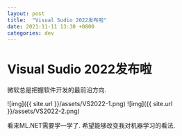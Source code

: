 ```yaml
---
layout: post
title:  "Visual Sudio 2022发布啦"
date: 2021-11-11 13:30 +0800
categories: dev
---
```

# Visual Sudio 2022发布啦

微软总是把握软件开发的最前沿方向.

![img]({{ site.url }}/assets/VS2022-1.png)
![img]({{ site.url }}/assets/VS2022-2.png)

看来ML.NET需要学一学了. 希望能够改变我对机器学习的看法.
